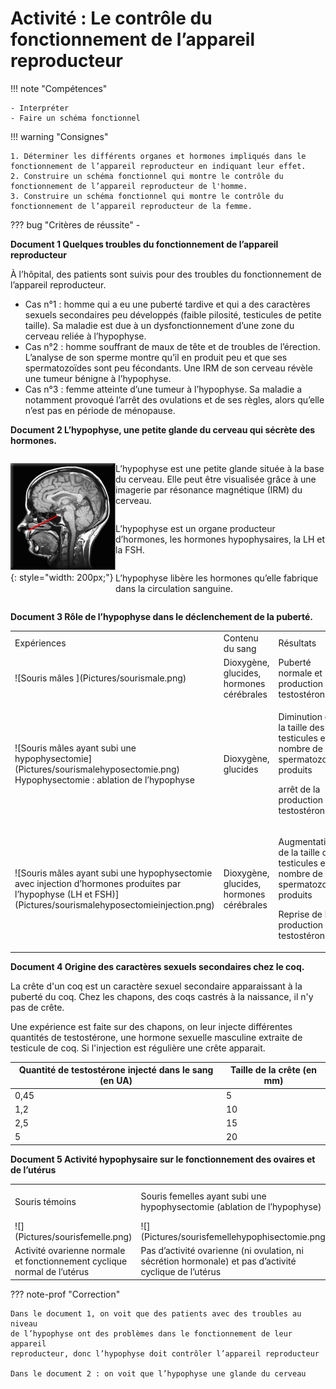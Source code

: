# Activité : Le contrôle du fonctionnement de l’appareil reproducteur

!!! note "Compétences"

    - Interpréter 
    - Faire un schéma fonctionnel

!!! warning "Consignes"

    1. Déterminer les différents organes et hormones impliqués dans le fonctionnement de l’appareil reproducteur en indiquant leur effet.
    2. Construire un schéma fonctionnel qui montre le contrôle du fonctionnement de l’appareil reproducteur de l'homme.
    3. Construire un schéma fonctionnel qui montre le contrôle du fonctionnement de l’appareil reproducteur de la femme.
    
??? bug "Critères de réussite"
    - 


**Document 1 Quelques troubles du fonctionnement de l’appareil reproducteur**

À l’hôpital, des patients sont suivis pour des troubles du fonctionnement de l’appareil reproducteur.

-   Cas n°1 : homme qui a eu une puberté tardive et qui a des caractères
    sexuels secondaires peu développés (faible pilosité, testicules de
    petite taille). Sa maladie est due à un dysfonctionnement d’une zone
    du cerveau reliée à l’hypophyse.
-   Cas n°2 : homme souffrant de maux de tête et de troubles de
    l’érection. L’analyse de son sperme montre qu’il en produit peu et
    que ses spermatozoïdes sont peu fécondants. Une IRM de son cerveau
    révèle une tumeur bénigne à l’hypophyse.
-   Cas n°3 : femme atteinte d’une tumeur à l’hypophyse. Sa maladie a
    notamment provoqué l’arrêt des ovulations et de ses règles, alors
    qu’elle n’est pas en période de ménopause.


**Document 2 L’hypophyse, une petite glande du cerveau qui sécrète des hormones.**

<div markdown style="display:flex; flex-direction: row;">

<div markdown style="display:flex; flex: 1 1 0; flex-direction: row;">

![](Pictures/hypophyse.png){: style="width: 200px;"}
</div>


<div markdown style="display:flex; flex: 2 1 0; flex-direction: column;">

L’hypophyse est une petite glande située à la base du cerveau. Elle peut être visualisée grâce à une imagerie par résonance magnétique (IRM) du cerveau.

L’hypophyse est un organe producteur d’hormones, les hormones hypophysaires, la LH et la FSH.

L’hypophyse libère les hormones qu’elle fabrique dans la circulation sanguine.

</div>
</div>

**Document 3 Rôle de l’hypophyse dans le déclenchement de la puberté.**

<table markdown>
<tbody markdown >
<tr >
<td>Expériences</td>
<td>Contenu du sang</td>
<td>Résultats</td>
</tr>
<tr markdown>
<td markdown>
![Souris mâles ](Pictures/sourismale.png)</td>
<td>Dioxygène, glucides, hormones cérébrales</td>
<td>Puberté normale et production de testostérone</td>
</tr>
<tr markdown>
<td markdown > ![Souris mâles ayant subi une
hypophysectomie](Pictures/sourismalehyposectomie.png) 
Hypophysectomie : ablation de l’hypophyse</td>
<td>Dioxygène, glucides</td>
<td><p>Diminution de la taille des testicules et du nombre de
spermatozoïdes produits</p>
<p>arrêt de la production de testostérone</p></td>
</tr>
<tr markdown>
<td markdown >![Souris mâles ayant subi une hypophysectomie avec injection d’hormones produites par
l’hypophyse (LH et FSH)](Pictures/sourismalehyposectomieinjection.png)
</td>
<td>Dioxygène, glucides, hormones cérébrales</td>
<td><p>Augmentation de la taille des testicules et du nombre de
spermatozoïdes produits</p>
<p>Reprise de la production de testostérone</p></td>
</tr>
</tbody>
</table>

**Document 4 Origine des caractères sexuels secondaires chez le coq.**

La crête d'un coq est un caractère sexuel secondaire apparaissant à la puberté du coq.
Chez les chapons, des coqs castrés à la naissance, il n'y pas de crête.

Une expérience est faite sur des chapons, on leur injecte différentes quantités de testostérone, une hormone sexuelle masculine extraite de testicule de coq. Si l'injection est régulière une crête apparait.


| Quantité de testostérone injecté dans le sang (en UA) |Taille de la crête (en mm) |
|--|--|
|0,45| 5|
|1,2|10|
|2,5|15|
|5|20|



**Document 5 Activité hypophysaire sur le fonctionnement des ovaires et de l’utérus**

<table markdown >
<tbody markdown >
<tr markdown class="odd">
<td>Souris témoins</td>
<td>Souris femelles ayant subi une hypophysectomie (ablation de l’hypophyse)</td>
<td>Souris femelles ayant subi une hypophysectomie avec injection d’hormones produites par l’hypophyse (LH et FSH)</td>
<td>Ovariectomie et hypophysectomieavec injection d’hormones produites par l’hypophyse (LH et FSH)</td>
</tr>
<tr markdown class="even">
<td markdown>![](Pictures/sourisfemelle.png)</td>
<td markdown>![](Pictures/sourisfemellehypophisectomie.png)</td>
<td markdown>![](Pictures/sourisfemellehypophisectomieinjection.png)</td>
<td markdown>![](Pictures/sourisfemellehypophisectomieinjection.png)</td>
</tr>
<tr class="odd">
<td>Activité ovarienne normale et fonctionnement cyclique normal de l’utérus
</td>
<td>Pas d’activité ovarienne (ni ovulation, ni sécrétion hormonale) et pas d’activité cyclique de l’utérus</td>
<td>Reprise d’activité des ovaires (ovulation et sécrétion hormonale) et de l’activité
cyclique de l’utérus</td>
<td>Pas d’activité ovarienne et pas d’activité cyclique de l’utérus</td>
</tr>
</tbody>
</table>

??? note-prof "Correction"

    Dans le document 1, on voit que des patients avec des troubles au niveau
    de l’hypophyse ont des problèmes dans le fonctionnement de leur appareil
    reproducteur, donc l’hypophyse doit contrôler l’appareil reproducteur

    Dans le document 2 : on voit que l’hypophyse une glande du cerveau




